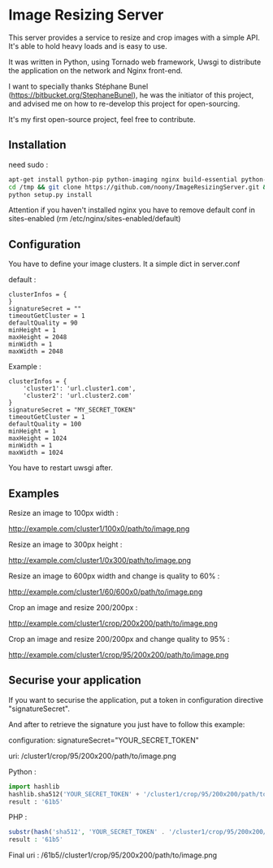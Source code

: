 Image Resizing Server
==================

This server provides a service to resize and crop images with a simple API. It's able to hold heavy loads and is easy to use.

It was written in Python, using Tornado web framework, Uwsgi to distribute the application on the network and Nginx front-end.

I want to specially thanks Stéphane Bunel (https://bitbucket.org/StephaneBunel), he was the initiator of this project, and advised me on how to re-develop this project for open-sourcing.

It's my first open-source project, feel free to contribute.

Installation
-----------

need sudo :
```bash
apt-get install python-pip python-imaging nginx build-essential python-dev libxml2-dev && pip install uwsgi tornado
cd /tmp && git clone https://github.com/noony/ImageResizingServer.git && cd ./ImageResizingServer
python setup.py install
```
Attention if you haven't installed nginx you have to remove default conf in sites-enabled (rm /etc/nginx/sites-enabled/default)

Configuration
-----------

You have to define your image clusters. It a simple dict in server.conf

default :

    clusterInfos = {
    }
    signatureSecret = ""
    timeoutGetCluster = 1
    defaultQuality = 90
    minHeight = 1
    maxHeight = 2048
    minWidth = 1
    maxWidth = 2048


Example : 

    clusterInfos = {
        'cluster1': 'url.cluster1.com',
        'cluster2': 'url.cluster2.com'
    }
    signatureSecret = "MY_SECRET_TOKEN"
    timeoutGetCluster = 1
    defaultQuality = 100
    minHeight = 1
    maxHeight = 1024
    minWidth = 1
    maxWidth = 1024

You have to restart uwsgi after.

Examples
-----------
Resize an image to 100px width :

http://example.com/cluster1/100x0/path/to/image.png

Resize an image to 300px height :

http://example.com/cluster1/0x300/path/to/image.png

Resize an image to 600px width and change is quality to 60% :

http://example.com/cluster1/60/600x0/path/to/image.png

Crop an image and resize 200/200px :

http://example.com/cluster1/crop/200x200/path/to/image.png

Crop an image and resize 200/200px and change quality to 95% :

http://example.com/cluster1/crop/95/200x200/path/to/image.png

Securise your application
-----------
If you want to securise the application, put a token in configuration directive "signatureSecret".

And after to retrieve the signature you just have to follow this example:

configuration: signatureSecret="YOUR_SECRET_TOKEN"

uri: /cluster1/crop/95/200x200/path/to/image.png

Python :
```python
import hashlib
hashlib.sha512('YOUR_SECRET_TOKEN' + '/cluster1/crop/95/200x200/path/to/image.png').hexdigest()[:4]
result : '61b5'
```
PHP :
```php
substr(hash('sha512', 'YOUR_SECRET_TOKEN' . '/cluster1/crop/95/200x200/path/to/image.png'), 0, 4);
result : '61b5'
```

Final uri : /61b5//cluster1/crop/95/200x200/path/to/image.png
